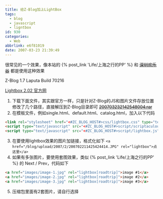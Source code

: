 ```yaml
---
title: 给Z-Blog加上LightBox
tags:
  - blog
  - javascript
  - ligntbox
id: 930
categories:
  - Web
abbrlink: e6f81019
date: 2007-03-23 21:39:49
---
```


很常见的一个效果，像本站的 {% post_link 'Life/上海之行的PP' %} 和 ~~[深圳欢乐谷](/blog/post/167.html)~~ 都是使用这种效果

Z-Blog 1.7 Laputa Build 70216

[Lightbox 2.02 官方网](http://www.huddletogether.com/projects/lightbox2/)

1. 下载下面文件，其实跟官方一样，只是针对Z-Blog的JS和图片文件存放位置修改了几个路径，直接解压到Z-Blog目录即可 ~~[200703232142548004.rar](/blog/upload/2007/3/200703232142548004.rar)~~
2. 在模板文件，例如single.html、default.html、catalog.html，加入以下代码
  ```html
  <link rel="stylesheet" href="<#ZC_BLOG_HOST#>css/lightbox.css" type="text/css" media="screen" /><script type="text/javascript" src="<#ZC_BLOG_HOST#>script/prototype.js"></script>
  <script type="text/javascript" src="<#ZC_BLOG_HOST#>script/scriptaculous.js?load=effects"></script>
  <script type="text/javascript" src="<#ZC_BLOG_HOST#>script/lightbox.js"></script>
  ```
3. 在要使用lightbox效果的图片加链接，格式化如下 `<a href="/blog/upload/2007/2/200702211425424414.JPG" rel="lightbox">点这里</a>`
4.  如果有多张图片，要使用套图效果，类似 {% post_link 'Life/上海之行的PP' %} 的 Next / Prev，代码如下
  ```html
  <a href="images/image-1.jpg" rel="lightbox[roadtrip]">image #1</a>
  <a href="images/image-2.jpg" rel="lightbox[roadtrip]">image #2</a>
  <a href="images/image-3.jpg" rel="lightbox[roadtrip]">image #3</a>
  ```
5. 压缩包里面有2套图片，请自行选择